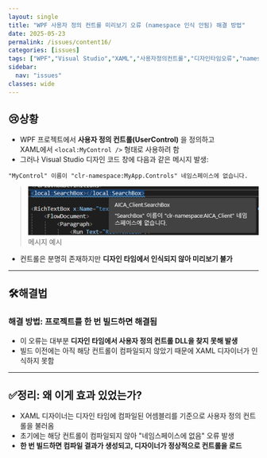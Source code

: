 ```yaml
---
layout: single
title: "WPF 사용자 정의 컨트롤 미리보기 오류 (namespace 인식 안됨) 해결 방법"
date: 2025-05-23
permalink: /issues/content16/
categories: [issues]
tags: ["WPF","Visual Studio","XAML","사용자정의컨트롤","디자인타임오류","namespace"]
sidebar:
  nav: "issues"
classes: wide
---
```


## 😢**상황**
* WPF 프로젝트에서 **사용자 정의 컨트롤(UserControl)** 을 정의하고  
  XAML에서 `<local:MyControl />` 형태로 사용하려 함  
* 그러나 Visual Studio 디자인 코드 창에 다음과 같은 메시지 발생:

```
"MyControl" 이름이 "clr-namespace:MyApp.Controls" 네임스페이스에 없습니다.
```
>![메시지 예시](/assets/images/content16-img1.png)  
>메시지 예시

* 컨트롤은 분명히 존재하지만 **디자인 타임에서 인식되지 않아 미리보기 불가**

***

## 🛠️**해결법**

### 해결 방법: **프로젝트를 한 번 빌드하면 해결됨**

* 이 오류는 대부분 **디자인 타임에서 사용자 정의 컨트롤 DLL을 찾지 못해 발생**  
* 빌드 이전에는 아직 해당 컨트롤이 컴파일되지 않았기 때문에 XAML 디자이너가 인식하지 못함

---

## ✅**정리: 왜 이게 효과 있었는가?**

* XAML 디자이너는 디자인 타임에 컴파일된 어셈블리를 기준으로 사용자 정의 컨트롤을 불러옴  
* 초기에는 해당 컨트롤이 컴파일되지 않아 "네임스페이스에 없음" 오류 발생  
* **한 번 빌드하면 컴파일 결과가 생성되고, 디자이너가 정상적으로 컨트롤을 로드**

